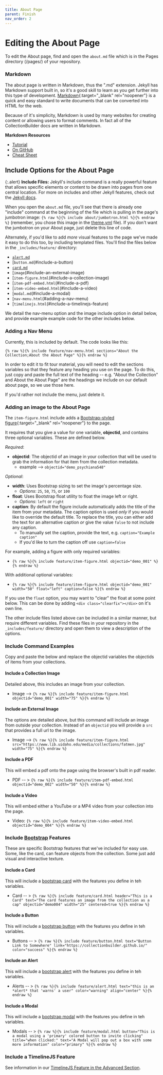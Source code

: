 ```yaml
---
title: About Page
parent: Finish
nav_order: 2
---
```


# Editing the About Page

To edit the About page, find and open the `about.md` file which is in the Pages directory (/pages/) of your repository. 

### Markdown

The about page is written in Markdown, thus the ".md" extension. Jekyll has Markdown support built in, so it's a good skill to learn as you get further into this type of development. 
[Markdown](https://daringfireball.net/projects/markdown/syntax){:target="_blank" rel="noopener"} is a quick and easy standard to write documents that can be converted into HTML for the web. 

Because of it's simplicity, Markdown is used by many websites for creating content or allowing users to format comments.
In fact all of the CollectionBuilder docs are written in Markdown. 

**Markdown Resources**
- [Tutorial](https://commonmark.org/help/tutorial/)
- [On GitHub](https://help.github.com/en/github/writing-on-github/basic-writing-and-formatting-syntax)
- [Cheat Sheet](https://github.com/adam-p/markdown-here/wiki/Markdown-Cheatsheet)


## Include Options for the About Page

{:.alert}
**Include Files:** Jekyll's include command is a really powerful feature that allows specific elements or content to be drawn into pages from one central location. For more on includes and other Jekyll features, check out the [Jekyll docs](https://jekyllrb.com/docs/).

When you open the `about.md` file, you'll see that there is already one "include" command at the beginning of the file which is pulling in the page's jumbotron image: `{% raw %}{% include about/jumbotron.html %}{% endraw %}` (remember, you chose this image in the [theme.yml](theme.html#about) file). If you don't want the jumbotron on your About page, just delete this line of code.

Alternately, if you'd like to add *more* visual features to the page we've made it easy to do this too, by including templated files.
You'll find the files below in the `_includes/feature/` directory:

- [`alert.md`](#include-an-alert)
- [`button.md`(#include-a-button)
- [`card.md`](#include-a-card)
- [`image`(#include-an-external-image)
- [`item-figure.html`(#include-a-collection-image)
- [`item-pdf-embed.html`(#include-a-pdf)
- [`item-video-embed.html`(#include-a-video)
- [`modal.md`(#include-a-modal)
- [`nav-menu.html`(#adding-a-nav-menu)
- [`timelinejs.html`(#include-a-timelinejs-feature)

We detail the nav-menu option and the image include option in detail below, and provide example example code for the other includes below. 

### Adding a Nav Menu

Currently, this is included by default. The code looks like this: 

`{% raw %}{% include feature/nav-menu.html sections="About the Collection;About the About Page" %}{% endraw %}`

In order to edit it to fit tour material, you will need to edit the sections variables so that they feature any heading you use on the page. To do this, just copy and paste the full text of the heading -- e.g. "About the Collection" and About the About Page" are the headings we include on our default about page, so we use those here. 

If you'd rather not include the menu, just delete it. 


### Adding an image to the About Page

The `item-figure.html` include adds a [Bootstrap-styled figure](https://getbootstrap.com/docs/4.4/content/figures/){:target="_blank" rel="noopener"} to the page.

It requires that you give a value for one variable, **objectid**, and contains three optional variables. 
These are defined below.

*Required*:

- **objectid**: The objectid of an image in your collection that will be used to grab the information for that item from the collection metadata. 
    - example --> `objectid="demo_psychiana548"`

*Optional*:
- **width**: Uses Bootstrap sizing to set the image's percentage size.
    - *Options*: `25`, `50`, `75`, or `100`
- **float**: Uses Bootstrap float utility to float the image left or right. 
    - *Options*: `left` or `right`
- **caption**: By default the figure include automatically adds the title of the item from your metadata. The caption option is used *only* if you would like to override the default title. To replace the title, you can either add the text for an alternative caption *or* give the value `false` to not include any caption.
    - To manually set the caption, provide the text, e.g. `caption="Example caption"`
    - If you'd like to turn the caption off use `caption=false`

For example, adding a figure with only required variables:
- `{% raw %}{% include feature/item-figure.html objectid="demo_001" %}{% endraw %}`

With additional optional variables:
- `{% raw %}{% include feature/item-figure.html objectid="demo_001" width="50" float="left" caption=false %}{% endraw %}`

If you use the `float` option, you may want to "clear" the float at some point below. 
This can be done by adding `<div class="clearfix"></div>` on it's own line.

The other include files listed above can be included in a similar manner, but require different variables. Find these files in your repository in the `_includes/feature/` directory and open them to view a description of the options. 


### Include Command Examples

Copy and paste the below and replace the objectid variables the objectids of items from your collections. 

#### Include a Collection Image

Detailed above, this includes an image from your collection.

- Image --> `{% raw %}{% include feature/item-figure.html objectid="demo_001" width="75" %}{% endraw %}`

#### Include an External Image

The options are detailed above, but this command will include an image from outside your collection. Instead of an `objectid` you will provide a `src` that provides a full url to the image.

- Image --> `{% raw %}{% include feature/item-figure.html src="https://www.lib.uidaho.edu/media/collections/fatmen.jpg" width="75" %}{% endraw %}`

#### Include a PDF

This will embed a pdf onto the page using the browser's built in pdf reader. 

- PDF -- > `{% raw %}{% include feature/item-pdf-embed.html objectid="demo_002" width="50" %}{% endraw %}`

#### Include a Video

This will embed either a YouTube or a MP4 video from your collection into the page. 

- Video: `{% raw %}{% include feature/item-video-embed.html objectid="demo_004" %}{% endraw %}`

### Include [Bootstrap](https://getbootstrap.com/) Features

These are specific Bootstrap features that we've included for easy use. Some, like the card, can feature objects from the collection. Some just add visual and interactive texture. 

#### Include a Card

This will include a [bootstrap card](https://getbootstrap.com/docs/4.0/components/card/) with the features you define in teh variables. 

- Card -- > `{% raw %}{% include feature/card.html header="This is a Card" text="The card features an image from the collection as a cap" objectid="demo004" width="25" centered=true %}{% endraw %}`


#### Include a Button 

This will include a [bootstrap button](https://getbootstrap.com/docs/4.0/components/buttons/) with the features you define in teh variables. 

- Buttons -- > `{% raw %}{% include feature/button.html text="Button Link to Somewhere" link="https://collectionbuilder.github.io/" color="success" %}{% endraw %}`

#### Include an Alert

This will include a [bootstrap alert](https://getbootstrap.com/docs/4.0/components/alerts/) with the features you define in teh variables. 

- Alerts -- > `{% raw %}{% include feature/alert.html text="this is an *alert* that 'warns' a user" color="warning" align="center" %}{% endraw %}`

#### Include a Modal

This will include a [bootstrap modal](https://getbootstrap.com/docs/4.0/components/modal/) with the features you define in teh variables. 

- Modals -- > `{% raw %}{% include feature/modal.html button="This is a modal using a 'primary' colored button to invite clicking" title="when clicked:" text="A Modal will pop out a box with some more information" color="primary" %}{% endraw %}`

### Include a TimelineJS Feature

See information in our [TimelineJS Feature in the Advanced Section](../../09_advanced/timelinejs/).